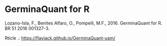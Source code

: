 # GerminaQuant for R

Lozano-Isla, F., Benites Alfaro, O., Pompelli, M.F., 2016. GerminaQuant for R. BR 51 2016 001327-3.

Rticle .: https://flavjack.github.io/GerminaQuant-usm/